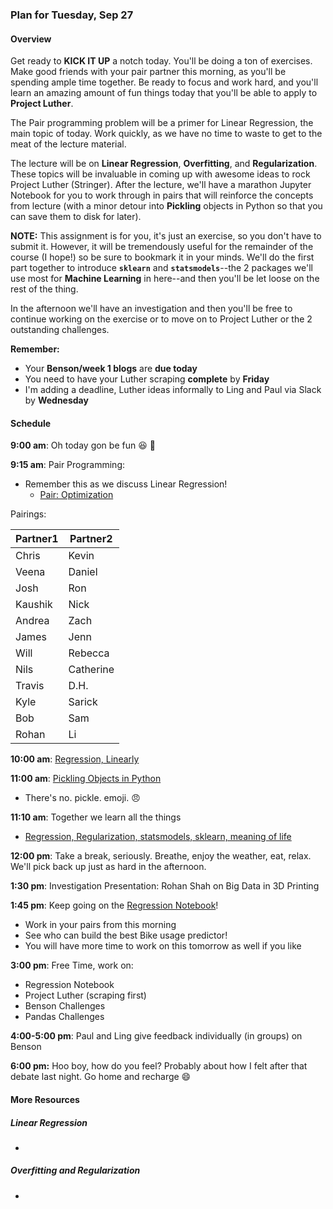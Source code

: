 ### Plan for Tuesday, Sep 27

#### Overview

Get ready to **KICK IT UP** a notch today.  You'll be doing a ton of exercises.  Make good friends with your pair partner this morning, as you'll be spending ample time together.  Be ready to focus and work hard, and you'll learn an amazing amount of fun things today that you'll be able to apply to **Project Luther**.

The Pair programming problem will be a primer for Linear Regression, the main topic of today.  Work quickly, as we have no time to waste to get to the meat of the lecture material.

The lecture will be on **Linear Regression**, **Overfitting**, and **Regularization**.  These topics will be invaluable in coming up with awesome ideas to rock Project Luther (Stringer).  After the lecture, we'll have a marathon Jupyter Notebook for you to work through in pairs that will reinforce the concepts from lecture (with a minor detour into **Pickling** objects in Python so that you can save them to disk for later).  

**NOTE:** This assignment is for you, it's just an exercise, so you don't have to submit it.  However, it will be tremendously useful for the remainder of the course (I hope!) so be sure to bookmark it in your minds.  We'll do the first part together to introduce **`sklearn`** and **`statsmodels`**--the 2 packages we'll use most for **Machine Learning** in here--and then you'll be let loose on the rest of the thing.

In the afternoon we'll have an investigation and then you'll be free to continue working on the exercise or to move on to Project Luther or the 2 outstanding challenges.

**Remember:**
* Your **Benson/week 1 blogs** are **due today**
* You need to have your Luther scraping **complete** by **Friday**
* I'm adding a deadline, Luther ideas informally to Ling and Paul via Slack by **Wednesday**

#### Schedule

**9:00 am**: Oh today gon be fun :laughing: :construction_worker:

**9:15 am**: Pair Programming:
* Remember this as we discuss Linear Regression!
  * [Pair: Optimization](pair-numpy_opt.md)

Pairings:  

| Partner1 | Partner2|
|----------|---------|
| Chris | Kevin |
| Veena | Daniel |
| Josh | Ron |
| Kaushik | Nick |
| Andrea | Zach |
| James | Jenn |
| Will | Rebecca |
| Nils | Catherine |
| Travis | D.H. |
| Kyle | Sarick |
| Bob | Sam |
| Rohan | Li |

**10:00 am**: [Regression, Linearly](Linear_Regression.pdf)

**11:00 am**: [Pickling Objects in Python](pickling.ipynb)
* There's no. pickle. emoji. :angry:

**11:10 am**: Together we learn all the things
* [Regression, Regularization, statsmodels, sklearn, meaning of life](Intro_to_Regression.ipynb)

**12:00 pm**: Take a break, seriously.  Breathe, enjoy the weather, eat, relax.  We'll pick back up just as hard in the afternoon.

**1:30 pm**: Investigation Presentation: Rohan Shah on Big Data in 3D Printing

**1:45 pm**: Keep going on the [Regression Notebook](Intro_to_Regression.ipynb)!
* Work in your pairs from this morning
* See who can build the best Bike usage predictor!
* You will have more time to work on this tomorrow as well if you like

**3:00 pm**: Free Time, work on:
* Regression Notebook
* Project Luther (scraping first)
* Benson Challenges
* Pandas Challenges

**4:00-5:00 pm**: Paul and Ling give feedback individually (in groups) on Benson

**6:00 pm:** Hoo boy, how do you feel?  Probably about how I felt after that debate last night.  Go home and recharge :smile:

#### More Resources
##### Linear Regression
  *

##### Overfitting and Regularization 
-

